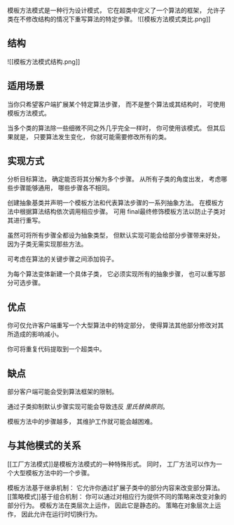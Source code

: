 模板方法模式是一种行为设计模式， 它在超类中定义了一个算法的框架， 允许子类在不修改结构的情况下重写算法的特定步骤。
![[模板方法模式类比.png]]
## 结构

![[模板方法模式结构.png]]

## 适用场景
当你只希望客户端扩展某个特定算法步骤， 而不是整个算法或其结构时， 可使用模板方法模式。

当多个类的算法除一些细微不同之外几乎完全一样时， 你可使用该模式。 但其后果就是， 只要算法发生变化， 你就可能需要修改所有的类。
## 实现方式
分析目标算法， 确定能否将其分解为多个步骤。 从所有子类的角度出发， 考虑哪些步骤能够通用， 哪些步骤各不相同。

创建抽象基类并声明一个模板方法和代表算法步骤的一系列抽象方法。 在模板方法中根据算法结构依次调用相应步骤。 可用 final最终修饰模板方法以防止子类对其进行重写。

虽然可将所有步骤全都设为抽象类型， 但默认实现可能会给部分步骤带来好处， 因为子类无需实现那些方法。

可考虑在算法的关键步骤之间添加钩子。

为每个算法变体新建一个具体子类， 它必须实现所有的抽象步骤， 也可以重写部分可选步骤。
## 优点
你可仅允许客户端重写一个大型算法中的特定部分， 使得算法其他部分修改对其所造成的影响减小。

你可将重复代码提取到一个超类中。
## 缺点
部分客户端可能会受到算法框架的限制。

通过子类抑制默认步骤实现可能会导致违反 _里氏替换原则_。

模板方法中的步骤越多， 其维护工作就可能会越困难。
## 与其他模式的关系


[[工厂方法模式]]是模板方法模式的一种特殊形式。 同时， 工厂方法可以作为一个大型模板方法中的一个步骤。

模板方法基于继承机制： 它允许你通过扩展子类中的部分内容来改变部分算法。 [[策略模式]]基于组合机制： 你可以通过对相应行为提供不同的策略来改变对象的部分行为。 模板方法在类层次上运作， 因此它是静态的。 策略在对象层次上运作， 因此允许在运行时切换行为。